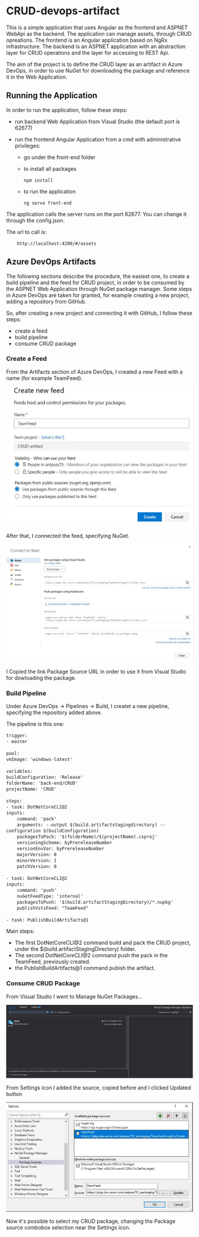 # CRUD-devops-artifact

This is a simple application that uses Angular as the frontend and ASPNET WebApi as the backend.
The application can manage assets, through CRUD opreations.
The frontend is an Angular application based on NgRx infrastructure.
The backend is an ASPNET application with an abstraction layer for CRUD operations and the layer for accessing to REST Api.

The aim of the project is to define the CRUD layer as an artifact in Azure DevOps, in order to use NuGet for downloading the package and reference it in the Web Application.

## Running the Application

In order to run the application, follow these steps:

- run backend Web Application from Visual Studio (the default port is 62677)
- run the frontend Angular Application from a cmd with administrative privileges:

  - go under the front-end folder

  - to install all packages

        npm install

  - to run the application

        ng serve front-end

The application calls the server runs on the port 62677. You can change it through the config.json.

The url to call is:

        http://localhost:4200/#/assets

## Azure DevOps Artifacts

The following sections describe the procedure, the easiest one, to create a build pipeline and the feed for CRUD project, in order to be consumed by the ASPNET Web Application through NuGet package manager.
Some steps in Azure DevOps are taken for granted, for example creating a new project, adding a repository from GitHub.

So, after creating a new project and connecting it with GitHub, I follow these steps:

- create a feed
- build pipeline
- consume CRUD package

### Create a Feed

From the Artifacts section of Azure DevOps, I created a new Feed with a name (for example TeamFeed).

![create-feed](assets/create-feed.jpg)

After that, I connected the feed, specifying NuGet.

![connect-feed](assets/connect-feed.jpg)

I Copied the link Package Source URL in order to use it from Visual Studio for dowloading the package.

### Build Pipeline

Under Azure DevOps -> Pipelines -> Build, I createt a new pipeline, specifying the repository added above.

The pipeline is this one:

    trigger:
    - master

    pool:
    vmImage: 'windows-latest'

    variables:
    buildConfiguration: 'Release'
    folderName: 'back-end/CRUD'
    projectName: 'CRUD'

    steps:
    - task: DotNetCoreCLI@2
    inputs:
        command: 'pack'
        arguments: --output $(build.artifactstagingdirectory) --configuration $(buildConfiguration)
        packagesToPack: '$(folderName)/$(projectName).csproj'
        versioningScheme: byPrereleaseNumber
        versionEnvVar: byPrereleaseNumber
        majorVersion: 0
        minorVersion: 1
        patchVersion: 0

    - task: DotNetCoreCLI@2
    inputs:
        command: 'push'
        nuGetFeedType: 'internal'
        packagesToPush: '$(build.artifactStagingDirectory)/*.nupkg'
        publishVstsFeed: "TeamFeed"

    - task: PublishBuildArtifacts@1

Main steps:

- The first DotNetCoreCLI@2 command build and pack the CRUD project, under the $(build.artifactStagingDirectory) folder.
- The second DotNetCoreCLI@2 command push the pack in the TeamFeed, previously created.
- the PublishBuildArtifacts@1 command pubish the artifact.

### Consume CRUD Package

From Visual Studio I went to Manage NuGet Packages...

![manage-nuget-packages](assets/manage-nuget-packages.jpg)

From Settings icon I added the source, copied before and I clicked Updated button

![add-crud-package](assets/add-crud-package.jpg)

Now it's possible to select my CRUD package, changing the Package source combobox selection near the Settings icon.
